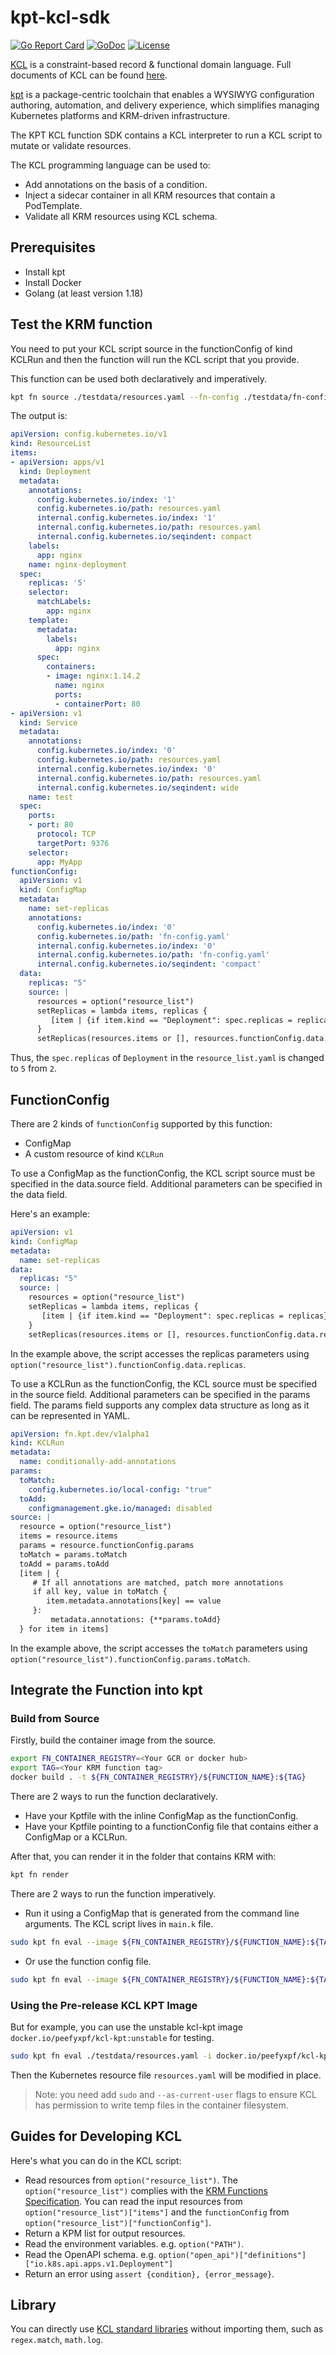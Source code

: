 # kpt-kcl-sdk

[![Go Report Card](https://goreportcard.com/badge/github.com/KusionStack/kpt-kcl-sdk)](https://goreportcard.com/report/github.com/KusionStack/kpt-kcl-sdk)
[![GoDoc](https://godoc.org/github.com/KusionStack/kpt-kcl-sdk?status.svg)](https://godoc.org/github.com/KusionStack/kpt-kcl-sdk)
[![License](https://img.shields.io/badge/License-Apache%202.0-blue.svg)](https://github.com/KusionStack/kpt-kcl-sdk/blob/main/LICENSE)

[KCL](https://github.com/KusionStack/KCLVM) is a constraint-based record & functional domain language. Full documents of KCL can be found [here](https://kcl-lang.io/).

[kpt](https://github.com/GoogleContainerTools/kpt) is a package-centric toolchain that enables a WYSIWYG configuration authoring, automation, and delivery experience, which simplifies managing Kubernetes platforms and KRM-driven infrastructure.

The KPT KCL function SDK contains a KCL interpreter to run a KCL script to mutate or validate resources.

The KCL programming language can be used to:

+ Add annotations on the basis of a condition.
+ Inject a sidecar container in all KRM resources that contain a PodTemplate.
+ Validate all KRM resources using KCL schema.

## Prerequisites

+ Install kpt
+ Install Docker
+ Golang (at least version 1.18)

## Test the KRM function

You need to put your KCL script source in the functionConfig of kind KCLRun and then the function will run the KCL script that you provide.

This function can be used both declaratively and imperatively.

```bash
kpt fn source ./testdata/resources.yaml --fn-config ./testdata/fn-config.yaml | go run main.go
```

The output is:

```yaml
apiVersion: config.kubernetes.io/v1
kind: ResourceList
items:
- apiVersion: apps/v1
  kind: Deployment
  metadata:
    annotations:
      config.kubernetes.io/index: '1'
      config.kubernetes.io/path: resources.yaml
      internal.config.kubernetes.io/index: '1'
      internal.config.kubernetes.io/path: resources.yaml
      internal.config.kubernetes.io/seqindent: compact
    labels:
      app: nginx
    name: nginx-deployment
  spec:
    replicas: '5'
    selector:
      matchLabels:
        app: nginx
    template:
      metadata:
        labels:
          app: nginx
      spec:
        containers:
        - image: nginx:1.14.2
          name: nginx
          ports:
          - containerPort: 80
- apiVersion: v1
  kind: Service
  metadata:
    annotations:
      config.kubernetes.io/index: '0'
      config.kubernetes.io/path: resources.yaml
      internal.config.kubernetes.io/index: '0'
      internal.config.kubernetes.io/path: resources.yaml
      internal.config.kubernetes.io/seqindent: wide
    name: test
  spec:
    ports:
    - port: 80
      protocol: TCP
      targetPort: 9376
    selector:
      app: MyApp
functionConfig:
  apiVersion: v1
  kind: ConfigMap
  metadata:
    name: set-replicas
    annotations:
      config.kubernetes.io/index: '0'
      config.kubernetes.io/path: 'fn-config.yaml'
      internal.config.kubernetes.io/index: '0'
      internal.config.kubernetes.io/path: 'fn-config.yaml'
      internal.config.kubernetes.io/seqindent: 'compact'
  data:
    replicas: "5"
    source: |
      resources = option("resource_list")
      setReplicas = lambda items, replicas {
         [item | {if item.kind == "Deployment": spec.replicas = replicas} for item in items]
      }
      setReplicas(resources.items or [], resources.functionConfig.data.replicas)
```

Thus, the `spec.replicas` of `Deployment` in the `resource_list.yaml` is changed to `5` from `2`.

## FunctionConfig

There are 2 kinds of `functionConfig` supported by this function:

+ ConfigMap
+ A custom resource of kind `KCLRun`

To use a ConfigMap as the functionConfig, the KCL script source must be specified in the data.source field. Additional parameters can be specified in the data field.

Here's an example:

```yaml
apiVersion: v1
kind: ConfigMap
metadata:
  name: set-replicas
data:
  replicas: "5"
  source: |
    resources = option("resource_list")
    setReplicas = lambda items, replicas {
       [item | {if item.kind == "Deployment": spec.replicas = replicas} for item in items]
    }
    setReplicas(resources.items or [], resources.functionConfig.data.replicas)
```

In the example above, the script accesses the replicas parameters using `option("resource_list").functionConfig.data.replicas`.

To use a KCLRun as the functionConfig, the KCL source must be specified in the source field. Additional parameters can be specified in the params field. The params field supports any complex data structure as long as it can be represented in YAML.

```yaml
apiVersion: fn.kpt.dev/v1alpha1
kind: KCLRun
metadata:
  name: conditionally-add-annotations
params:
  toMatch:
    config.kubernetes.io/local-config: "true"
  toAdd:
    configmanagement.gke.io/managed: disabled
source: |
  resource = option("resource_list")
  items = resource.items
  params = resource.functionConfig.params
  toMatch = params.toMatch
  toAdd = params.toAdd
  [item | {
     # If all annotations are matched, patch more annotations
     if all key, value in toMatch {
        item.metadata.annotations[key] == value
     }:
         metadata.annotations: {**params.toAdd}
  } for item in items]
```

In the example above, the script accesses the `toMatch` parameters using `option("resource_list").functionConfig.params.toMatch`.

## Integrate the Function into kpt

### Build from Source

Firstly, build the container image from the source.

```bash
export FN_CONTAINER_REGISTRY=<Your GCR or docker hub>
export TAG=<Your KRM function tag>
docker build . -t ${FN_CONTAINER_REGISTRY}/${FUNCTION_NAME}:${TAG}
```

There are 2 ways to run the function declaratively.

+ Have your Kptfile with the inline ConfigMap as the functionConfig.
+ Have your Kptfile pointing to a functionConfig file that contains either a ConfigMap or a KCLRun.

After that, you can render it in the folder that contains KRM with:

```bash
kpt fn render
```

There are 2 ways to run the function imperatively.

+ Run it using a ConfigMap that is generated from the command line arguments. The KCL script lives in `main.k` file.
  
```bash
sudo kpt fn eval --image ${FN_CONTAINER_REGISTRY}/${FUNCTION_NAME}:${TAG} --as-current-user -- source="$(cat main.k)" param1=value1 param2=value2
```

+ Or use the function config file.

```bash
sudo kpt fn eval --image ${FN_CONTAINER_REGISTRY}/${FUNCTION_NAME}:${TAG} --as-current-user --fn-config fn-config.yaml
```

### Using the Pre-release KCL KPT Image

But for example, you can use the unstable kcl-kpt image `docker.io/peefyxpf/kcl-kpt:unstable` for testing.

```bash
sudo kpt fn eval ./testdata/resources.yaml -i docker.io/peefyxpf/kcl-kpt:unstable --as-current-user --fn-config ./testdata/fn-config.yaml
```

Then the Kubernetes resource file `resources.yaml` will be modified in place.

> Note: you need add `sudo` and `--as-current-user` flags to ensure KCL has permission to write temp files in the container filesystem.

## Guides for Developing KCL

Here's what you can do in the KCL script:

+ Read resources from `option("resource_list")`. The `option("resource_list")` complies with the [KRM Functions Specification](https://kpt.dev/book/05-developing-functions/01-functions-specification). You can read the input resources from `option("resource_list")["items"]` and the `functionConfig` from `option("resource_list")["functionConfig"]`.
+ Return a KPM list for output resources.
+ Read the environment variables. e.g. `option("PATH")`.
+ Read the OpenAPI schema. e.g. `option("open_api")["definitions"]["io.k8s.api.apps.v1.Deployment"]`
+ Return an error using `assert {condition}, {error_message}`.

## Library

You can directly use [KCL standard libraries](https://kcl-lang.io/docs/reference/model/overview) without importing them, such as `regex.match`, `math.log`.
